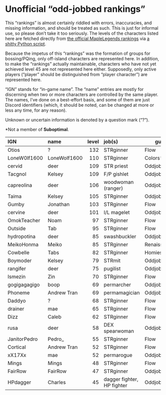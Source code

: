 # Unofficial “odd-jobbed rankings”

This “rankings” is almost certainly riddled with errors, inaccuracies, and
missing information, and should be treated as such. This is just for informal
use, so please don’t take it too seriously. The levels of the characters listed
here are fetched directly from [the official MapleLegends
rankings](https://maplelegends.com/ranking/all) via [a shitty Python
script](https://codeberg.org/oddjobs/odd-jobbed_rankings/src/branch/master/update.py).

Because the impetus of this “rankings” was the formation of groups for
bossing/PQing, only off-island characters are represented here. In addition, to
make the “rankings” actually maintainable, characters who have not yet achieved
level 45 are not represented here either. Supposedly, only active players
(“player” should be distinguished from “player character”) are represented
here.

“IGN” stands for “in-game name”. The “name” entries are mostly for discerning
when two or more characters are controlled by the same player. The names, I’ve
done on a best-effort basis, and some of them are just Discord identifiers
(which, it should be noted, can be changed at more or less any time, for any
reason).

Unknown or uncertain information is denoted by a question mark (“?”).

\*Not a member of <b>Suboptimal</b>.

| IGN        | name         | level | job(s)                 | guild         |
| :--------- | :----------- | ----: | :--------------------- | ------------- |
| Otios | ? | 132 | STRginner | Flow |
| LoneW0lf1600 | LoneWolf1600 | 110 | STRginner | Colors\* |
| cervid | deer | 109 | STR priest | Oddjobs |
| Tacgnol | Kelsey | 109 | F/P gishlet | Oddjobs |
| capreolina | deer | 106 | woodwoman (ranger) | Oddjobs |
| Taima | Kelsey | 105 | STRginner | Oddjobs |
| Gumby | Jonathan | 103 | STRginner | Flow |
| cervine | deer | 101 | I/L magelet | Oddjobs |
| OmokTeacher | Noam | 97 | STRginner | Flow |
| Outside | Tab | 95 | STRginner | Flow |
| hydropotina | deer | 85 | swashbuckler | Oddjobs |
| MeikoHonma | Meiko | 85 | STRginner | Renaissance\* |
| Cowbelle | Tabs | 82 | STRginner | Homies\* |
| Boymoder | Kelsey | 79 | STRmit | Oddjobs |
| rangifer | deer | 75 | pugilist | Oddjobs |
| Ismezin | Zin | 70 | STRginner | Flow |
| gogigagagigo | boop | 69 | permarcher | Oddjobs |
| Phoneme | Andrew Tran | 69 | permamagician | Oddjobs |
| Daddyo | ? | 68 | STRginner | Flow |
| drainer | mae | 65 | STRginner | Flow |
| Dizz | Caleb | 62 | STRginner | Flow |
| rusa | deer | 58 | DEX spearwoman | Oddjobs |
| JanitorPedro | Pedro\_ | 55 | STRginner | Flow |
| Cortical | Andrew Tran | 52 | STRginner | Flow |
| xX17Xx | mae | 52 | permarogue | Oddjobs |
| Mings | Mings | 48 | STRginner | Flow |
| FairRow | FairRow | 47 | STRginner | Oddjobs |
| HPdagger | Charles | 45 | dagger fighter, HP fighter | Oddjobs |
